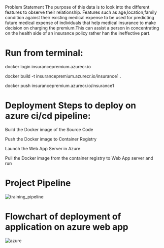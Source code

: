 Problem Statement
The purpose of this data is to look into the different features to observe their relationship. Features such as age,location,family condition against their existing medical expense to be used for predicting future medical expense of individuals that help medical insurance to make decision on charging the premium.This can assist a person in concentrating on the health side of an insurance policy rather han the ineffective part.

# Run from terminal:
docker login insurancepremium.azurecr.io

docker build -t insurancepremium.azurecr.io/insurance1 .

docker push insurancepremium.azurecr.io/insurance1

# Deployment Steps to deploy on azure ci/cd pipeline:
Build the Docker image of the Source Code

Push the Docker image to Container Registry

Launch the Web App Server in Azure

Pull the Docker image from the container registry to Web App server and run

# Project Pipeline

![training_pipeline](https://github.com/SiddharthTyagi119/EndtoEnd_Project-main/assets/52122171/f01d8373-b7fd-41b5-9cb4-f0967a2ad1e2)

# Flowchart of deployment of application on azure web app
![azure](https://github.com/SiddharthTyagi119/EndtoEnd_Project-main/assets/52122171/05ac9fd7-f75e-4b3e-962a-1666e14d9b66)
